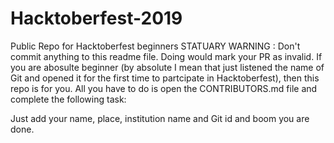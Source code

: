 # Hacktoberfest-2019
Public Repo for Hacktoberfest beginners
STATUARY WARNING : Don't commit anything to this readme file. Doing would mark your PR as invalid.
If you are abosulte beginner (by absolute I mean that just listened the name of Git and opened it for the first time to partcipate in Hacktoberfest), then this repo is for you.
All you have to do is open the CONTRIBUTORS.md file and complete the following task:  

  Just add your name, place, institution name and Git id and boom you are done.
